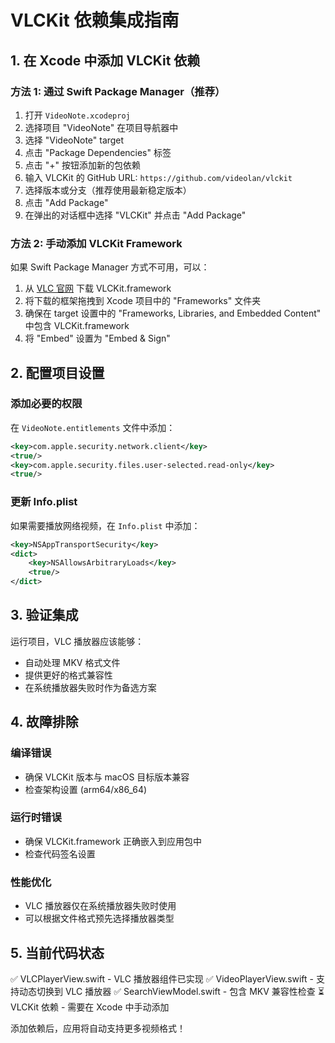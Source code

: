 # VLCKit 依赖集成指南

## 1. 在 Xcode 中添加 VLCKit 依赖

### 方法 1: 通过 Swift Package Manager（推荐）

1. 打开 `VideoNote.xcodeproj`
2. 选择项目 "VideoNote" 在项目导航器中
3. 选择 "VideoNote" target
4. 点击 "Package Dependencies" 标签
5. 点击 "+" 按钮添加新的包依赖
6. 输入 VLCKit 的 GitHub URL: `https://github.com/videolan/vlckit`
7. 选择版本或分支（推荐使用最新稳定版本）
8. 点击 "Add Package"
9. 在弹出的对话框中选择 "VLCKit" 并点击 "Add Package"

### 方法 2: 手动添加 VLCKit Framework

如果 Swift Package Manager 方式不可用，可以：

1. 从 [VLC 官网](https://get.videolan.org/vlckit/) 下载 VLCKit.framework
2. 将下载的框架拖拽到 Xcode 项目中的 "Frameworks" 文件夹
3. 确保在 target 设置中的 "Frameworks, Libraries, and Embedded Content" 中包含 VLCKit.framework
4. 将 "Embed" 设置为 "Embed & Sign"

## 2. 配置项目设置

### 添加必要的权限

在 `VideoNote.entitlements` 文件中添加：

```xml
<key>com.apple.security.network.client</key>
<true/>
<key>com.apple.security.files.user-selected.read-only</key>
<true/>
```

### 更新 Info.plist

如果需要播放网络视频，在 `Info.plist` 中添加：

```xml
<key>NSAppTransportSecurity</key>
<dict>
    <key>NSAllowsArbitraryLoads</key>
    <true/>
</dict>
```

## 3. 验证集成

运行项目，VLC 播放器应该能够：
- 自动处理 MKV 格式文件
- 提供更好的格式兼容性
- 在系统播放器失败时作为备选方案

## 4. 故障排除

### 编译错误
- 确保 VLCKit 版本与 macOS 目标版本兼容
- 检查架构设置 (arm64/x86_64)

### 运行时错误
- 确保 VLCKit.framework 正确嵌入到应用包中
- 检查代码签名设置

### 性能优化
- VLC 播放器仅在系统播放器失败时使用
- 可以根据文件格式预先选择播放器类型

## 5. 当前代码状态

✅ VLCPlayerView.swift - VLC 播放器组件已实现
✅ VideoPlayerView.swift - 支持动态切换到 VLC 播放器
✅ SearchViewModel.swift - 包含 MKV 兼容性检查
⏳ VLCKit 依赖 - 需要在 Xcode 中手动添加

添加依赖后，应用将自动支持更多视频格式！

